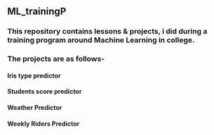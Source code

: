 ## ML_trainingP
### This repository contains lessons & projects, i did during a training program around Machine Learning in college.
### The projects are as follows-
#### Iris type predictor
#### Students score predictor
#### Weather Predictor
#### Weekly Riders Predictor